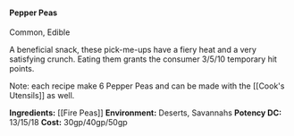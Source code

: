 #### Pepper Peas
Common, Edible

A beneficial snack, these pick-me-ups have a fiery heat and a very satisfying crunch. Eating them grants the consumer 3/5/10 temporary hit points.

Note: each recipe make 6 Pepper Peas and can be made with the [[Cook's Utensils]] as well. 

**Ingredients:** [[Fire Peas]] 
**Environment:** Deserts, Savannahs
**Potency DC:** 13/15/18
**Cost:** 30gp/40gp/50gp